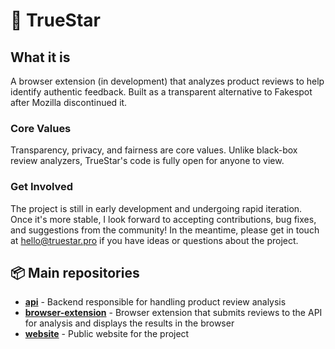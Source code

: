 #  💫 TrueStar


## What it is

A browser extension (in development) that analyzes product reviews to help identify authentic feedback. Built as a transparent alternative to Fakespot after Mozilla discontinued it.

### Core Values

Transparency, privacy, and fairness are core values. Unlike black-box review analyzers, TrueStar's code is fully open for anyone to view.

### Get Involved

The project is still in early development and undergoing rapid iteration. Once it's more stable, I look forward to accepting contributions, bug fixes, and suggestions from the community! In the meantime, please get in touch at [hello@truestar.pro](mailto:hello@truestar.pro) if you have ideas or questions about the project.


## 📦 Main repositories

* [**api**](https://github.com/TrueStarHQ/api) - Backend responsible for handling product review analysis
* [**browser-extension**](https://github.com/TrueStarHQ/browser-extension) - Browser extension that submits reviews to the API for analysis and displays the results in the browser
* [**website**](https://github.com/TrueStarHQ/website) - Public website for the project